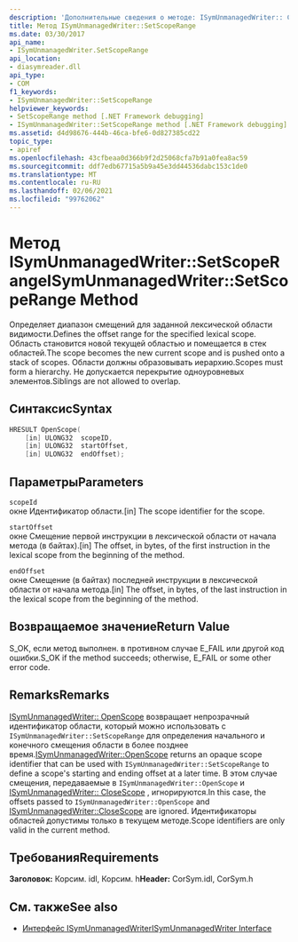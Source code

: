 ```yaml
---
description: 'Дополнительные сведения о методе: ISymUnmanagedWriter:: Сетскоперанже'
title: Метод ISymUnmanagedWriter::SetScopeRange
ms.date: 03/30/2017
api_name:
- ISymUnmanagedWriter.SetScopeRange
api_location:
- diasymreader.dll
api_type:
- COM
f1_keywords:
- ISymUnmanagedWriter::SetScopeRange
helpviewer_keywords:
- SetScopeRange method [.NET Framework debugging]
- ISymUnmanagedWriter::SetScopeRange method [.NET Framework debugging]
ms.assetid: d4d98676-444b-46ca-bfe6-0d827385cd22
topic_type:
- apiref
ms.openlocfilehash: 43cfbeaa0d366b9f2d25068cfa7b91a0fea8ac59
ms.sourcegitcommit: ddf7edb67715a5b9a45e3dd44536dabc153c1de0
ms.translationtype: MT
ms.contentlocale: ru-RU
ms.lasthandoff: 02/06/2021
ms.locfileid: "99762062"
---
```

# <a name="isymunmanagedwritersetscoperange-method"></a><span data-ttu-id="82624-103">Метод ISymUnmanagedWriter::SetScopeRange</span><span class="sxs-lookup"><span data-stu-id="82624-103">ISymUnmanagedWriter::SetScopeRange Method</span></span>

<span data-ttu-id="82624-104">Определяет диапазон смещений для заданной лексической области видимости.</span><span class="sxs-lookup"><span data-stu-id="82624-104">Defines the offset range for the specified lexical scope.</span></span> <span data-ttu-id="82624-105">Область становится новой текущей областью и помещается в стек областей.</span><span class="sxs-lookup"><span data-stu-id="82624-105">The scope becomes the new current scope and is pushed onto a stack of scopes.</span></span> <span data-ttu-id="82624-106">Области должны образовывать иерархию.</span><span class="sxs-lookup"><span data-stu-id="82624-106">Scopes must form a hierarchy.</span></span> <span data-ttu-id="82624-107">Не допускается перекрытие одноуровневых элементов.</span><span class="sxs-lookup"><span data-stu-id="82624-107">Siblings are not allowed to overlap.</span></span>  
  
## <a name="syntax"></a><span data-ttu-id="82624-108">Синтаксис</span><span class="sxs-lookup"><span data-stu-id="82624-108">Syntax</span></span>  
  
```cpp  
HRESULT OpenScope(  
    [in] ULONG32  scopeID,  
    [in] ULONG32  startOffset,  
    [in] ULONG32  endOffset);  
```  
  
## <a name="parameters"></a><span data-ttu-id="82624-109">Параметры</span><span class="sxs-lookup"><span data-stu-id="82624-109">Parameters</span></span>  

 `scopeId`  
 <span data-ttu-id="82624-110">окне Идентификатор области.</span><span class="sxs-lookup"><span data-stu-id="82624-110">[in] The scope identifier for the scope.</span></span>  
  
 `startOffset`  
 <span data-ttu-id="82624-111">окне Смещение первой инструкции в лексической области от начала метода (в байтах).</span><span class="sxs-lookup"><span data-stu-id="82624-111">[in] The offset, in bytes, of the first instruction in the lexical scope from the beginning of the method.</span></span>  
  
 `endOffset`  
 <span data-ttu-id="82624-112">окне Смещение (в байтах) последней инструкции в лексической области от начала метода.</span><span class="sxs-lookup"><span data-stu-id="82624-112">[in] The offset, in bytes, of the last instruction in the lexical scope from the beginning of the method.</span></span>  
  
## <a name="return-value"></a><span data-ttu-id="82624-113">Возвращаемое значение</span><span class="sxs-lookup"><span data-stu-id="82624-113">Return Value</span></span>  

 <span data-ttu-id="82624-114">S_OK, если метод выполнен. в противном случае E_FAIL или другой код ошибки.</span><span class="sxs-lookup"><span data-stu-id="82624-114">S_OK if the method succeeds; otherwise, E_FAIL or some other error code.</span></span>  
  
## <a name="remarks"></a><span data-ttu-id="82624-115">Remarks</span><span class="sxs-lookup"><span data-stu-id="82624-115">Remarks</span></span>  

 <span data-ttu-id="82624-116">[ISymUnmanagedWriter:: OpenScope](isymunmanagedwriter-openscope-method.md) возвращает непрозрачный идентификатор области, который можно использовать с `ISymUnmanagedWriter::SetScopeRange` для определения начального и конечного смещения области в более позднее время.</span><span class="sxs-lookup"><span data-stu-id="82624-116">[ISymUnmanagedWriter::OpenScope](isymunmanagedwriter-openscope-method.md) returns an opaque scope identifier that can be used with `ISymUnmanagedWriter::SetScopeRange` to define a scope's starting and ending offset at a later time.</span></span> <span data-ttu-id="82624-117">В этом случае смещения, передаваемые в `ISymUnmanagedWriter::OpenScope` и [ISymUnmanagedWriter:: CloseScope](isymunmanagedwriter-closescope-method.md) , игнорируются.</span><span class="sxs-lookup"><span data-stu-id="82624-117">In this case, the offsets passed to `ISymUnmanagedWriter::OpenScope` and [ISymUnmanagedWriter::CloseScope](isymunmanagedwriter-closescope-method.md) are ignored.</span></span> <span data-ttu-id="82624-118">Идентификаторы областей допустимы только в текущем методе.</span><span class="sxs-lookup"><span data-stu-id="82624-118">Scope identifiers are only valid in the current method.</span></span>  
  
## <a name="requirements"></a><span data-ttu-id="82624-119">Требования</span><span class="sxs-lookup"><span data-stu-id="82624-119">Requirements</span></span>  

 <span data-ttu-id="82624-120">**Заголовок:** Корсим. idl, Корсим. h</span><span class="sxs-lookup"><span data-stu-id="82624-120">**Header:** CorSym.idl, CorSym.h</span></span>  
  
## <a name="see-also"></a><span data-ttu-id="82624-121">См. также</span><span class="sxs-lookup"><span data-stu-id="82624-121">See also</span></span>

- [<span data-ttu-id="82624-122">Интерфейс ISymUnmanagedWriter</span><span class="sxs-lookup"><span data-stu-id="82624-122">ISymUnmanagedWriter Interface</span></span>](isymunmanagedwriter-interface.md)
